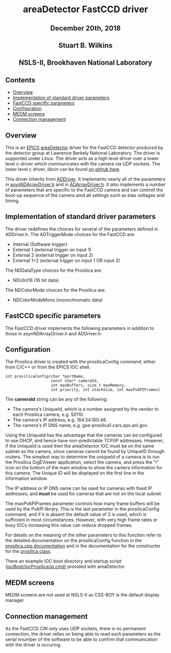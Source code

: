 <h1 align="center"> areaDetector FastCCD driver </h1>
<h2 align="center"> December 20th, 2018 </h2> 
<h2 align="center"> Stuart B. Wilkins </h2>
<h2 align="center"> NSLS-II, Brookhaven National Laboratory </h2>

Contents
--------

-   [Overview](#overview)
-   [Implementation of standard driver parameters](#implementation-of-standard-driver-parameters)
-   [FastCCD specific parameters](#fastccd-specific-parameters)
-   [Configuration](#configuration)
-   [MEDM screens](#medm-screens)
-   [Connection management](#connection-management)

Overview
--------

This is an [EPICS](http://www.aps.anl.gov/epics/)
[areaDetector](areaDetector.html) driver for the FastCCD detector
produced by the detector group at Lawrence Berkely National Laboratory.
The driver is supported under Linux. The driver acts as a high level
driver over a lower level c-driver which communicates with the camera
via UDP sockets. The lower level c driver, *libcin* can be found [on
github here](https://github.com/NSLS-II/libcin).

This driver inherits from [ADDriver](areaDetectorDoc.html#ADDriver). It
implements nearly all of the parameters in
[asynNDArrayDriver.h](areaDetectorDoxygenHTML/asyn_n_d_array_driver_8h.html)
and in [ADArrayDriver.h](areaDetectorDoxygenHTML/_a_d_driver_8h.html).
It also implements a number of parameters that are specific to the
FastCCD camera and can controll the boot-up sequence of the camera amd
all settings such as bias voltages and timing.

Implementation of standard driver parameters
--------------------------------------------

The driver redefines the choices for several of the parameters defined
in ADDriver.h. The ADTriggerMode choices for the FastCCD are:

-   Internal (Software trigger)
-   External 1 (external trigger on input 1)
-   External 2 (external trigger on input 2)
-   External 1+2 (external trigger on input 1 OR input 2)

The NDDataType choices for the Prosilica are:

-   NDUInt16 (16 bit data)

The NDColorMode choices for the Prosilica are:

-   NDColorModeMono (monochromatic data)

FastCCD specific parameters
---------------------------

The FastCCD driver implements the following parameters in addition to
those in asynNDArrayDriver.h and ADDriver.h:




Configuration
-------------

The Prosilica driver is created with the prosilicaConfig command, either
from C/C++ or from the EPICS IOC shell.

    int prosilicaConfig(char *portName,
                        const char* cameraId,
                        int maxBuffers, size_t maxMemory,
                        int priority, int stackSize, int maxPvAPIFrames)
      

The **cameraId** string can be any of the following:

-   The camera\'s UniqueId, which is a number assigned by the vendor to
    each Prosilica camera, e.g. 50110.
-   The camera\'s IP address, e.g. 164.54.160.48.
-   The camera\'s IP DNS name, e.g. gse-prosilica1.cars.aps.anl.gov.

Using the UniqueId has the advantage that the cameras can be configured
to use DHCP, and hence have non-predictable TCP/IP addresses. However,
if the UniqueId is used then the areaDetector IOC must be on the same
subnet as the camera, since cameras cannot be found by UniqueID through
routers. The simplest way to determine the uniqueId of a camera is to
run the Prosilica GigEViewer application, select the camera, and press
the \"i\" icon on the bottom of the main window to show the camera
information for this camera. The Unique ID will be displayed on the
first line in the information window.

The IP address or IP DNS name can be used for cameras with fixed IP
addresses, and **must** be used for cameras that are not on the local
subnet.

The maxPvAPIFrames parameter controls how many frame buffers will be
used by the PvAPI library. This is the last parameter in the
prosilicaConfig command, and if it is absent the default value of 2 is
used, which is sufficient in most circumstances. However, with very high
frame rates or busy IOCs increasing this value can reduce dropped
frames.

For details on the meaning of the other parameters to this function
refer to the detailed documentation on the prosilicaConfig function in
the [prosilica.cpp
documentation](areaDetectorDoxygenHTML/prosilica_8cpp.html) and in the
documentation for the constructor for the [prosilica
class](areaDetectorDoxygenHTML/classprosilica.html).

There an example IOC boot directory and startup script
([iocBoot/iocProsilica/st.cmd)](prosilica_st_cmd.html) provided with
areaDetector.

MEDM screens
------------

MEDM screens are not used at NSLS-II as CSS-BOY is the default display manager

Connection management
---------------------

As the FastCCD _CIN_ only uses UDP sockets, there is no permanent connection,
the driver relies on being able to read such parameters as the serial nnumber
of the software to be able to confirm that commuincation with the driver is
occuring.

